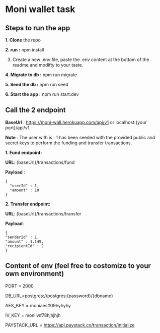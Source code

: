 # Moni wallet task

## Steps to run the app
**1. Clone** the repo

**2. run :** npm install

3. Create a new .env file, paste the .env content at the bottom of the readme and modifty to your taste.

**4. Migrate to db :** npm run migrate

**5. Seed the db :** npm run seed

**6. Start the app :** npm run start:dev


## Call the 2 endpoint
**BaseUrl** : https://moni-wall.herokuapp.com/api/v1 or localhost:{your port}/api/v1
  
**Note** : The user with is : 1 has been seeded with the provided public and secret keys to perform the funding and transfer transactions.
  
**1. Fund endpoint:**
  
**URL**: {baseUrl}/transactions/fund
  
**Payload** : 
  
    {
      "userId" : 1,
      "amount" : 10
    }



**2. Transfer endpoint:**

**URL**: {baseUrl}/transactions/transfer

**Payload**:
 
    {
    "senderId" : 1,
    "amount" : 1.149,
    "recipientId" : 2
    }


## Content of env (feel free to costomize to your own environment)


PORT = 2000

DB_URL=postgres://postgres:{password}/{dbname}

AES_KEY = moniaes#09hyhyhy

IV_KEY = moniiv#78hjhjhjh

PAYSTACK_URL = https://api.paystack.co/transaction/initialize

